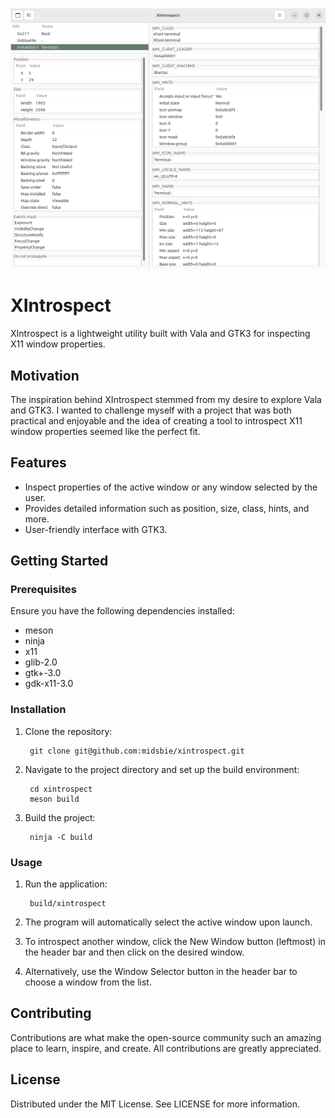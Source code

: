 <p align="center">
  <img src="doc/screenshot-main_window.png" alt="XIntrospect Main Window" />
</p>

# XIntrospect

XIntrospect is a lightweight utility built with Vala and GTK3 for inspecting X11 window properties.

## Motivation

The inspiration behind XIntrospect stemmed from my desire to explore Vala and GTK3. I wanted to
challenge myself with a project that was both practical and enjoyable and the idea of creating a
tool to introspect X11 window properties seemed like the perfect fit.

## Features

- Inspect properties of the active window or any window selected by the user.
- Provides detailed information such as position, size, class, hints, and more.
- User-friendly interface with GTK3.

## Getting Started

### Prerequisites

Ensure you have the following dependencies installed:

- meson
- ninja
- x11
- glib-2.0
- gtk+-3.0
- gdk-x11-3.0

### Installation

1. Clone the repository:

        git clone git@github.com:midsbie/xintrospect.git
   
1. Navigate to the project directory and set up the build environment:

        cd xintrospect
        meson build
   
1. Build the project:

        ninja -C build

### Usage

1. Run the application:

        build/xintrospect
   
1. The program will automatically select the active window upon launch.
1. To introspect another window, click the New Window button (leftmost) in the header bar and then
   click on the desired window.
1. Alternatively, use the Window Selector button in the header bar to choose a window from the list.

## Contributing

Contributions are what make the open-source community such an amazing place to learn, inspire, and
create. All contributions are greatly appreciated.

## License

Distributed under the MIT License. See LICENSE for more information.
